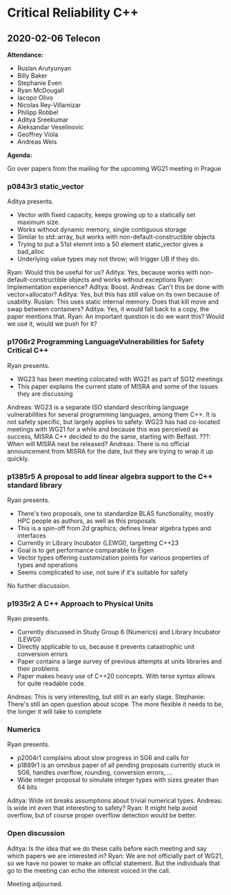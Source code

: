 # Critical Reliability C++
## 2020-02-06 Telecon

**Attendance:**
- Ruslan Arutyunyan
- Billy Baker
- Stephanie Even
- Ryan McDougall
- Iacopo Olivo
- Nicolas Rey-Villamizar
- Philipp Robbel
- Aditya Sreekumar
- Aleksandar Veselinovic
- Geoffrey Viola
- Andreas Weis

**Agenda:**

Go over papers from the mailing for the upcoming WG21 meeting in Prague

### p0843r3 static_vector

Aditya presents.
- Vector with fixed capacity, keeps growing up to a statically set maximum size.
- Works without dynamic memory, single contiguous storage
- Similar to std::array, but works with non-default-constructible objects
- Trying to put a 51st elemnt into a 50 element static_vector gives a bad_alloc
- Underlying value types may not throw; will trigger UB if they do.

Ryan: Would this be useful for us?
Aditya: Yes, because works with non-default-constructible objects and works without exceptions
Ryan: Implementation experience?
Aditya: Boost.
Andreas: Can't this be done with vector+allocator?
Aditya: Yes, but this has still value on its own because of usability.
Ruslan: This uses static internal memory. Does that kill move and swap between containers?
Aditya: Yes, it would fall back to a copy, the paper mentions that.
Ryan: An important question is do we want this? Would we use it, would we push for it?

### p1706r2 Programming LanguageVulnerabilities for Safety Critical C++
Ryan presents.
* WG23 has been meeting colocated with WG21 as part of SG12 meetings
* This paper explains the current state of MISRA and some of the issues they are discussing

Andreas: WG23 is a separate ISO standard describing language vulnerabilities for several programming languages, among them C++. It is not safety specific, but largely applies to safety. WG23 has had co-located meetings with WG21 for a while and because this was perceived as success, MISRA C++ decided to do the same, starting with Belfast.
???: When will MISRA next be released?
Andreas: There is no official announcement from MISRA for the date, but they are trying to wrap it up quickly.

### p1385r5 A proposal to add linear algebra support to the C++ standard library
Ryan presents.
* There's two proposals, one to standardize BLAS functionality, mostly HPC people as authors, as well as this proposals
* This is a spin-off from 2d graphics; defines linear algebra types and interfaces
* Currently in Library Incubator (LEWGI), targetting C++23
* Goal is to get performance comparable to Eigen
* Vector types offering customization points for various properties of types and operations
* Seems complicated to use, not sure if it's suitable for safety

No further discussion.

### p1935r2 A C++ Approach to Physical Units
Ryan presents.
* Currently discussed in Study Group 6 (Numerics) and Library Incubator (LEWGI)
* Directly applicable to us, because it prevents catastrophic unit conversion errors
* Paper contains a large survey of previous attempts at units libraries and their problems
* Paper makes heavy use of C++20 concepts. With terse syntax allows for quite readable code.

Andreas: This is very interesting, but still in an early stage.
Stephanie: There's still an open question about scope. The more flexible it needs to be, the longer it will take to complete

### Numerics
Ryan presents.
* p2004r1 complains about slow progress in SG6 and calls for 
* p1889r1 is an omnibus paper of all pending proposals currently stuck in SG6, handles overflow, rounding, conversion errors, ...
* Wide integer proposal to simulate integer types with sizes greater than 64 bits

Aditya: Wide int breaks assumptions about trivial numerical types.
Andreas: Is wide int even that interesting to safety?
Ryan: It might help avoid overflow, but of course proper overflow detection would be better.

### Open discussion
Aditya: Is the idea that we do these calls before each meeting and say which papers we are interested in?
Ryan: We are not officially part of WG21, so we have no power to make an official statement. But the individuals that go to the meeting can echo the interest voiced in the call.

Meeting adjourned.
